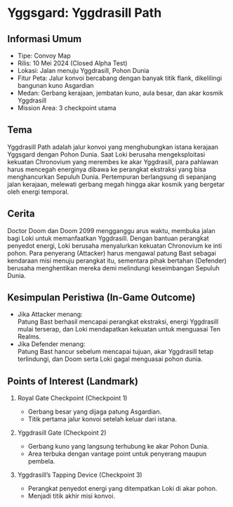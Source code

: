 # Yggsgard: Yggdrasill Path

## Informasi Umum
- Tipe: Convoy Map  
- Rilis: 10 Mei 2024 (Closed Alpha Test)  
- Lokasi: Jalan menuju Yggdrasill, Pohon Dunia  
- Fitur Peta: Jalur konvoi bercabang dengan banyak titik flank, dikelilingi bangunan kuno Asgardian  
- Medan: Gerbang kerajaan, jembatan kuno, aula besar, dan akar kosmik Yggdrasill  
- Mission Area: 3 checkpoint utama  

## Tema
Yggdrasill Path adalah jalur konvoi yang menghubungkan istana kerajaan Yggsgard dengan Pohon Dunia. Saat Loki berusaha mengeksploitasi kekuatan Chronovium yang merembes ke akar Yggdrasill, para pahlawan harus mencegah energinya dibawa ke perangkat ekstraksi yang bisa menghancurkan Sepuluh Dunia. Pertempuran berlangsung di sepanjang jalan kerajaan, melewati gerbang megah hingga akar kosmik yang bergetar oleh energi temporal.

## Cerita
Doctor Doom dan Doom 2099 mengganggu arus waktu, membuka jalan bagi Loki untuk memanfaatkan Yggdrasill. Dengan bantuan perangkat penyedot energi, Loki berusaha menyalurkan kekuatan Chronovium ke inti pohon. Para penyerang (Attacker) harus mengawal patung Bast sebagai kendaraan misi menuju perangkat itu, sementara pihak bertahan (Defender) berusaha menghentikan mereka demi melindungi keseimbangan Sepuluh Dunia.  

## Kesimpulan Peristiwa (In-Game Outcome)
- Jika Attacker menang:  
  Patung Bast berhasil mencapai perangkat ekstraksi, energi Yggdrasill mulai terserap, dan Loki mendapatkan kekuatan untuk menguasai Ten Realms.  
- Jika Defender menang:  
  Patung Bast hancur sebelum mencapai tujuan, akar Yggdrasill tetap terlindungi, dan Doom serta Loki gagal menguasai pohon dunia.  

## Points of Interest (Landmark)
1. Royal Gate Checkpoint (Checkpoint 1)  
   - Gerbang besar yang dijaga patung Asgardian.  
   - Titik pertama jalur konvoi setelah keluar dari istana.  

2. Yggdrasill Gate (Checkpoint 2)  
   - Gerbang kuno yang langsung terhubung ke akar Pohon Dunia.  
   - Area terbuka dengan vantage point untuk penyerang maupun pembela.  

3. Yggdrasill’s Tapping Device (Checkpoint 3)  
   - Perangkat penyedot energi yang ditempatkan Loki di akar pohon.  
   - Menjadi titik akhir misi konvoi.  

